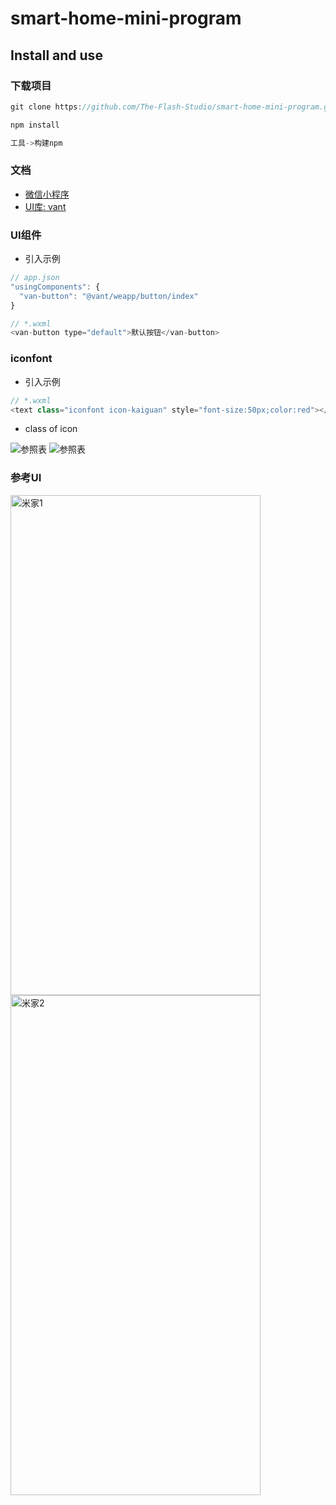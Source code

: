 # smart-home-mini-program

## Install and use

### 下载项目

```JavaScript
git clone https://github.com/The-Flash-Studio/smart-home-mini-program.git

npm install

工具->构建npm
```

### 文档

- [微信小程序](https://developers.weixin.qq.com/miniprogram/dev/framework/)
- [UI库: vant](https://youzan.github.io/vant-weapp/#/home)

### UI组件

- 引入示例

```JavaScript
// app.json
"usingComponents": {
  "van-button": "@vant/weapp/button/index"
}

// *.wxml
<van-button type="default">默认按钮</van-button>
```

### iconfont

- 引入示例

```JavaScript
// *.wxml
<text class="iconfont icon-kaiguan" style="font-size:50px;color:red"></text>
```

- class of icon

![参照表](https://lg-7pc5j6x4-1257302752.cos.ap-shanghai.myqcloud.com/samrt-icon-list.png)
![参照表](https://lg-7pc5j6x4-1257302752.cos.ap-shanghai.myqcloud.com/iconfont.png)


### 参考UI

<img src="https://lg-7pc5j6x4-1257302752.cos.ap-shanghai.myqcloud.com/WechatIMG1188.jpeg" width = "400" height = "800" alt="米家1" />
<img src="https://lg-7pc5j6x4-1257302752.cos.ap-shanghai.myqcloud.com/WechatIMG1187.jpeg" width = "400" height = "800" alt="米家2" />
